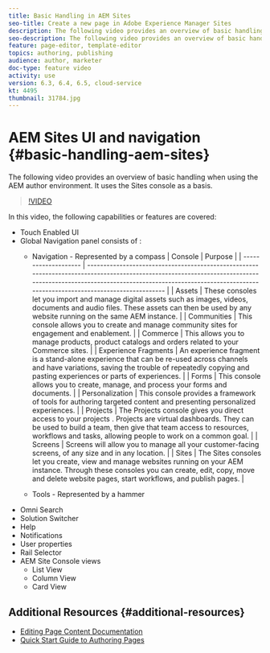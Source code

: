 ```yaml
---
title: Basic Handling in AEM Sites
seo-title: Create a new page in Adobe Experience Manager Sites
description: The following video provides an overview of basic handling when using the AEM author environment. It uses the Sites console as a basis.
seo-description: The following video provides an overview of basic handling when using the AEM author environment. It uses the Sites console as a basis.
feature: page-editor, template-editor
topics: authoring, publishing
audience: author, marketer
doc-type: feature video
activity: use
version: 6.3, 6.4, 6.5, cloud-service
kt: 4495
thumbnail: 31784.jpg
---
```


# AEM Sites UI and navigation {#basic-handling-aem-sites}

The following video provides an overview of basic handling when using the AEM author environment. It uses the Sites console as a basis.

>[!VIDEO](https://video.tv.adobe.com/v/31784?quality=12&learn=on)

In this video, the following capabilities or features are covered:

* Touch Enabled UI
* Global Navigation panel consists of :
  * Navigation - Represented by a compass
    | Console              | Purpose                                                                                                                                                                                                                                    |
    | -------------------- | ------------------------------------------------------------------------------------------------------------------------------------------------------------------------------------------------------------------------------------------ |
    | Assets               | These consoles let you import and manage digital assets such as images, videos, documents and audio files. These assets can then be used by any website running on the same AEM instance.                                                  |
    | Communities          | This console allows you to create and manage community sites for engagement and enablement.                                                                                                                                                |
    | Commerce             | This allows you to manage products, product catalogs and orders related to your Commerce sites.                                                                                                                                            |
    | Experience Fragments | An experience fragment is a stand-alone experience that can be re-used across channels and have variations, saving the trouble of repeatedly copying and pasting experiences or parts of experiences.                                      |
    | Forms                | This console allows you to create, manage, and process your forms and documents.                                                                                                                                                           |
    | Personalization      | This console provides a framework of tools for authoring targeted content and presenting personalized experiences.                                                                                                                         |
    | Projects             | The Projects console gives you direct access to your projects . Projects are virtual dashboards. They can be used to build a team, then give that team access to resources, workflows and tasks, allowing people to work on a common goal. |
    | Screens              | Screens will allow you to manage all your customer-facing screens, of any size and in any location.                                                                                                                                        |
    | Sites                | The Sites consoles let you create, view and manage websites running on your AEM instance. Through these consoles you can create, edit, copy, move and delete website pages, start workflows, and publish pages.                            |

  * Tools - Represented by a hammer
* Omni Search
* Solution Switcher
* Help
* Notifications
* User properties
* Rail Selector
* AEM Site Console views
  * List View
  * Column View
  * Card View

## Additional Resources {#additional-resources}

* [Editing Page Content Documentation](https://docs.adobe.com/content/help/en/experience-manager-cloud-service/sites/authoring/fundamentals/editing-content.html)
* [Quick Start Guide to Authoring Pages](https://docs.adobe.com/content/help/en/experience-manager-cloud-service/sites/authoring/getting-started/quick-start.html)
